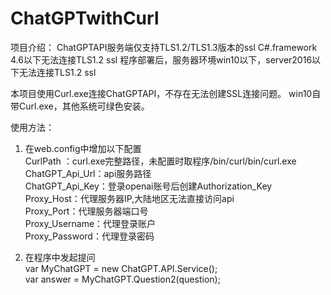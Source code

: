 # ChatGPTwithCurl
项目介绍：
ChatGPTAPI服务端仅支持TLS1.2/TLS1.3版本的ssl
C#.framework 4.6以下无法连接TLS1.2 ssl
程序部署后，服务器环境win10以下，server2016以下无法连接TLS1.2 ssl

本项目使用Curl.exe连接ChatGPTAPI，不存在无法创建SSL连接问题。
win10自带Curl.exe，其他系统可绿色安装。

使用方法：
1. 在web.config中增加以下配置  
    CurlPath ：curl.exe完整路径，未配置时取程序/bin/curl/bin/curl.exe  
    ChatGPT_Api_Url：api服务路径  
    ChatGPT_Api_Key：登录openai账号后创建Authorization_Key  
    Proxy_Host：代理服务器IP,大陆地区无法直接访问api  
    Proxy_Port：代理服务器端口号  
    Proxy_Username：代理登录账户  
    Proxy_Password：代理登录密码  
      
2. 在程序中发起提问  
   var MyChatGPT = new ChatGPT.API.Service();  
   var answer = MyChatGPT.Question2(question);  
